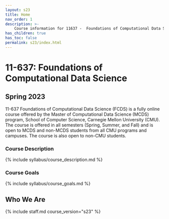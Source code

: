 ```yaml
---
layout: s23
title: Home
nav_order: 1
description: >-
    Course information for 11637 -  Foundations of Computational Data Science.
has_children: true
has_toc: false
permalink: s23/index.html
---
```


# 11-637: Foundations of Computational Data Science

## Spring 2023

11-637 Foundations of Computational Data Science (FCDS) is a fully online course offered by the Master of Computational Data Science (MCDS) program, School of Computer Science, Carnegie Mellon University (CMU). The course is offered in all semesters (Spring, Summer, and Fall) and is open to MCDS and non-MCDS students from all CMU programs and campuses. The course is also open to non-CMU students.

### Course Description

{% include syllabus/course_description.md %}

### Course Goals

{% include syllabus/course_goals.md %}

## Who We Are

{% include staff.md course_version="s23" %}